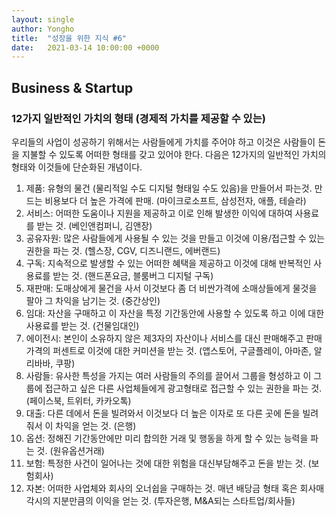 ```yaml
---
layout: single
author: Yongho
title:  "성장을 위한 지식 #6"
date:   2021-03-14 10:00:00 +0000
---
```


## Business & Startup
### 12가지 일반적인 가치의 형태 (경제적 가치를 제공할 수 있는)
 우리들의 사업이 성공하기 위해서는 사람들에게 가치를 주어야 하고 이것은 사람들이 돈을 지불할 수 있도록 어떠한 형태를 갖고 있어야 한다. 다음은 12가지의 일반적인 가치의 형태와 이것들에 단순화된 개념이다.

 1. 제품: 유형의 물건 (물리적일 수도 디지털 형태일 수도 있음)을 만들어서 파는것. 만드는 비용보다 더 높은 가격에 판매. (마이크로소프트, 삼성전자, 애플, 테슬라)
 2. 서비스: 어떠한 도움이나 지원을 제공하고 이로 인해 발생한 이익에 대하여 사용료를 받는 것. (베인앤컴퍼니, 김앤장)
 3. 공유자원: 많은 사람들에게 사용될 수 있는 것을 만들고 이것에 이용/접근할 수 있는 권한을 파는 것. (헬스장, CGV, 디즈니랜드, 에버랜드) 
 4. 구독: 지속적으로 발생할 수 있는 어떠한 혜택을 제공하고 이것에 대해 반복적인 사용료를 받는 것. (핸드폰요금, 블룸버그 디지털 구독)
 5. 재판매: 도매상에게 물건을 사서 이것보다 좀 더 비싼가격에 소매상들에게 물것을 팔아 그 차익을 남기는 것. (중간상인) 
 6. 임대: 자산을 구매하고 이 자산을 특정 기간동안에 사용할 수 있도록 하고 이에 대한 사용료를 받는 것. (건물임대인) 
 7. 에이전시: 본인이 소유하지 않은 제3자의 자산이나 서비스를 대신 판매해주고 판매가격의 퍼센트로 이것에 대한 커미션을 받는 것. (앱스토어, 구글플레이, 아마존, 알리바바, 쿠팡) 
 8. 사람들: 유사한 특성을 가지는 여러 사람들의 주의를 끌어서 그룹을 형성하고 이 그룹에 접근하고 싶은 다른 사업체들에게 광고형태로 접근할 수 있는 권한을 파는 것. (페이스북, 트위터, 카카오톡) 
 9. 대출: 다른 데에서 돈을 빌려와서 이것보다 더 높은 이자로 또 다른 곳에 돈을 빌려줘서 이 차익을 얻는 것. (은행) 
 10. 옵션: 정해진 기간동안에만 미리 합의한 거래 및 행동을 하게 할 수 있는 능력을 파는 것. (원유옵션거래) 
 11. 보험: 특정한 사건이 일어나는 것에 대한 위험을 대신부담해주고 돈을 받는 것. (보험회사) 
 12. 자본: 어떠한 사업체와 회사의 오너쉽을 구매하는 것. 매년 배당금 형태 혹은 회사매각시의 지분만큼의 이익을 얻는 것. (투자은행, M&A되는 스타트업/회사들)
